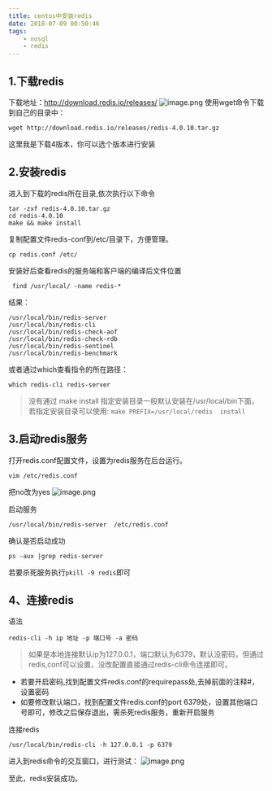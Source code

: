 ```yaml
---
title: centos中安装redis
date: 2018-07-09 00:50:46
tags:
	- nosql
	- redis
---
```

## 1.下载redis

下载地址：http://download.redis.io/releases/
![image.png](https://upload-images.jianshu.io/upload_images/11273713-e9d71c4023c90288.png?imageMogr2/auto-orient/strip%7CimageView2/2/w/1240)
使用wget命令下载到自己的目录中：
```shell
wget http://download.redis.io/releases/redis-4.0.10.tar.gz
```
这里我是下载4版本，你可以选个版本进行安装
## 2.安装redis
进入到下载的redis所在目录,依次执行以下命令
```shell
tar -zxf redis-4.0.10.tar.gz 
cd redis-4.0.10
make && make install
```
复制配置文件redis-conf到/etc/目录下，方便管理。
```shell
cp redis.conf /etc/
```

安装好后查看redis的服务端和客户端的编译后文件位置
```
 find /usr/local/ -name redis-*
```
结果：
```
/usr/local/bin/redis-server
/usr/local/bin/redis-cli
/usr/local/bin/redis-check-aof
/usr/local/bin/redis-check-rdb
/usr/local/bin/redis-sentinel
/usr/local/bin/redis-benchmark
```
或者通过which查看指令的所在路径：
```
which redis-cli redis-server
```
> 没有通过 make  install 指定安装目录一般默认安装在/usr/local/bin下面，若指定安装目录可以使用: `make PREFIX=/usr/local/redis  install`

## 3.启动redis服务
打开redis.conf配置文件，设置为redis服务在后台运行。
```
vim /etc/redis.conf 
```
把no改为yes 
![image.png](https://upload-images.jianshu.io/upload_images/11273713-11a8518b13952bb1.png?imageMogr2/auto-orient/strip%7CimageView2/2/w/1240)

启动服务
```shell
/usr/local/bin/redis-server  /etc/redis.conf
```

确认是否启动成功
``` shel
ps -aux |grep redis-server
```
若要杀死服务执行`pkill -9 redis`即可
## 4、连接redis
语法
```shell
redis-cli -h ip 地址 -p 端口号 -a 密码
```
> 如果是本地连接默认ip为127.0.0.1，端口默认为6379，默认没密码，但通过redis,conf可以设置，没改配置直接通过redis-cli命令连接即可。
- 若要开启密码,找到配置文件redis.conf的requirepass处,去掉前面的注释#，设置密码
- 如要修改默认端口，找到配置文件redis.conf的port 6379处，设置其他端口号即可，修改之后保存退出，需杀死redis服务，重新开启服务

连接redis

```shell
/usr/local/bin/redis-cli -h 127.0.0.1 -p 6379
```
进入到redis命令的交互窗口，进行测试：
![image.png](https://upload-images.jianshu.io/upload_images/11273713-e1244fd46f4a3576.png?imageMogr2/auto-orient/strip%7CimageView2/2/w/1240)

至此，redis安装成功。
